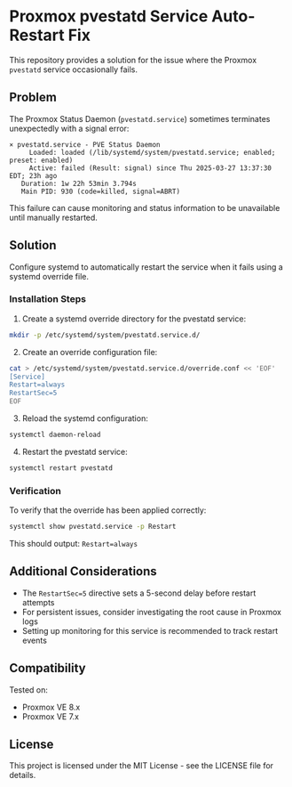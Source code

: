 # Proxmox pvestatd Service Auto-Restart Fix

This repository provides a solution for the issue where the Proxmox `pvestatd` service occasionally fails.

## Problem

The Proxmox Status Daemon (`pvestatd.service`) sometimes terminates unexpectedly with a signal error:

```
× pvestatd.service - PVE Status Daemon
     Loaded: loaded (/lib/systemd/system/pvestatd.service; enabled; preset: enabled)
     Active: failed (Result: signal) since Thu 2025-03-27 13:37:30 EDT; 23h ago
   Duration: 1w 22h 53min 3.794s
   Main PID: 930 (code=killed, signal=ABRT)
```

This failure can cause monitoring and status information to be unavailable until manually restarted.

## Solution

Configure systemd to automatically restart the service when it fails using a systemd override file.

### Installation Steps

1. Create a systemd override directory for the pvestatd service:

```bash
mkdir -p /etc/systemd/system/pvestatd.service.d/
```

2. Create an override configuration file:

```bash
cat > /etc/systemd/system/pvestatd.service.d/override.conf << 'EOF'
[Service]
Restart=always
RestartSec=5
EOF
```

3. Reload the systemd configuration:

```bash
systemctl daemon-reload
```

4. Restart the pvestatd service:

```bash
systemctl restart pvestatd
```

### Verification

To verify that the override has been applied correctly:

```bash
systemctl show pvestatd.service -p Restart
```

This should output: `Restart=always`

## Additional Considerations

- The `RestartSec=5` directive sets a 5-second delay before restart attempts
- For persistent issues, consider investigating the root cause in Proxmox logs
- Setting up monitoring for this service is recommended to track restart events

## Compatibility

Tested on:
- Proxmox VE 8.x
- Proxmox VE 7.x

## License

This project is licensed under the MIT License - see the LICENSE file for details.
